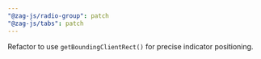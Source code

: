 ```yaml
---
"@zag-js/radio-group": patch
"@zag-js/tabs": patch
---
```


Refactor to use `getBoundingClientRect()` for precise indicator positioning.
